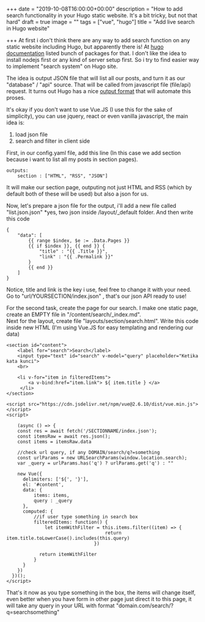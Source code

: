 +++
date = "2019-10-08T16:00:00+00:00"
description = "How to add search functionality in your Hugo static website. It's a bit tricky, but not that hard"
draft = true
image = ""
tags = ["vue", "hugo"]
title = "Add live search in Hugo website"

+++
At first i don't think there are any way to add search function on any static website including Hugo, but apparently there is! At [hugo documentation](https://gohugo.io/tools/search/) listed bunch of packages for that. I don't like the idea to install nodejs first or any kind of server setup first. So i try to find easier way to implement "search system" on Hugo site.

The idea is output JSON file that will list all our posts, and turn it as our "database" / "api" source. That will be called from javascript file (file/api) request. It turns out Hugo has a nice [output format](https://gohugo.io/templates/output-formats/) that will automate this proses.

It's okay if you don't want to use Vue.JS (I use this for the sake of simplicity), you can use jquery, react or even vanilla javascript, the main idea is:

1. load json file
2. search and filter in client side

First, in our config.yaml file, add this line (In this case we add section because i want to list all my posts in section pages).

    outputs:
        section : ["HTML", "RSS", "JSON"]

It will make our section page, outputing not just HTML and RSS (which by default both of these will be used) but also a json for us.

Now, let's prepare a json file for the output, i'll add a new file called "list.json.json" *yes, two json inside /layout/_default folder. And then write this code

    {
        "data": [
            {{ range $index, $e := .Data.Pages }}
            {{ if $index }}, {{ end }} {
                "title" : "{{ .Title }}",
                "link" : "{{ .Permalink }}"
            }
            {{ end }}
        ]
    }

Notice, title and link is the key i use, feel free to change it with your need. Go to "url/YOURSECTION/index.json" , that's our json API ready to use!

For the second task, create the page for our search. I make one static page, create an EMPTY file in "/content/search/_index.md".  
Next for the layout, create file "layouts/section/search.html". Write this code inside new HTML (I'm using Vue.JS for easy templating and rendering our data)

    <section id="content">
        <label for="search">Search</label>
        <input type="text" id="search" v-model="query" placeholder="Ketika kata kunci">
        <br>
    
        <li v-for="item in filteredItems">
            <a v-bind:href="item.link"> ${ item.title } </a>
         </li>
    </section>
    
    <script src="https://cdn.jsdelivr.net/npm/vue@2.6.10/dist/vue.min.js"> </script>
    <script>
    
        (async () => {
        const res = await fetch('/SECTIONNAME/index.json');
        const itemsRaw = await res.json();
        const items = itemsRaw.data
    
        //check url query, if any DOMAIN/search/q?=something
        const urlParams = new URLSearchParams(window.location.search);
        var _query = urlParams.has('q') ? urlParams.get('q') : ""
    
        new Vue({
          delimiters: ['${', '}'],
          el: '#content',
          data: {
              items: items,
              query : _query
          },
          computed: {
          	  //if user type something in search box
              filteredItems: function() {
                  let itemWithFilter = this.items.filter((item) => {
                                        return item.title.toLowerCase().includes(this.query)
                                    })
    
                return itemWithFilter
              }
          }
        })
      })();
    </script>

That's it now as you type something in the box, the items will change itself, even better when you have form in other page just direct it to this page, it will take any query in your URL with format "domain.com/search/?q=searchsomething"